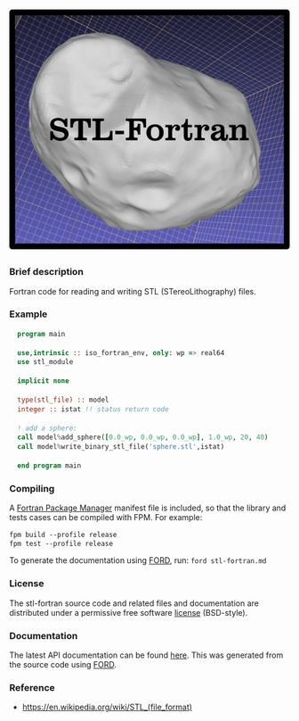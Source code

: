 ![stl-fortran](media/logo.png)
============

### Brief description

Fortran code for reading and writing STL (STereoLithography) files.

### Example

```fortran
  program main

  use,intrinsic :: iso_fortran_env, only: wp => real64
  use stl_module

  implicit none

  type(stl_file) :: model
  integer :: istat !! status return code

  ! add a sphere:
  call model%add_sphere([0.0_wp, 0.0_wp, 0.0_wp], 1.0_wp, 20, 40)
  call model%write_binary_stl_file('sphere.stl',istat)

  end program main
```

### Compiling

A [Fortran Package Manager](https://github.com/fortran-lang/fpm) manifest file is included, so that the library and tests cases can be compiled with FPM. For example:

```
fpm build --profile release
fpm test --profile release
```

To generate the documentation using [FORD](https://github.com/Fortran-FOSS-Programmers/ford), run: ```ford stl-fortran.md```

### License

The stl-fortran source code and related files and documentation are distributed under a permissive free software [license](https://github.com/jacobwilliams/stl-fortran/blob/master/LICENSE.txt) (BSD-style).

### Documentation

The latest API documentation can be found [here](https://jacobwilliams.github.io/stl-fortran/). This was generated from the source code using [FORD](https://github.com/Fortran-FOSS-Programmers/ford).

### Reference

  * https://en.wikipedia.org/wiki/STL_(file_format)